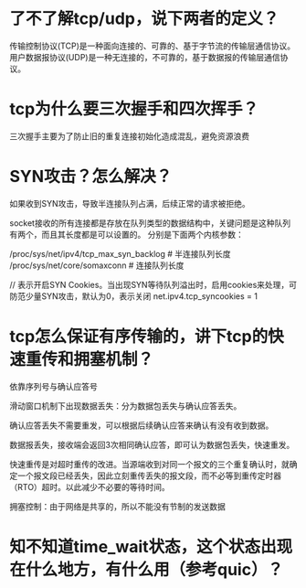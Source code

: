 # 了不了解tcp/udp，说下两者的定义？

传输控制协议(TCP)是一种面向连接的、可靠的、基于字节流的传输层通信协议。
用户数据报协议(UDP)是一种无连接的，不可靠的，基于数据报的传输层通信协议。

# tcp为什么要三次握手和四次挥手？

三次握手主要为了防止旧的重复连接初始化造成混乱，避免资源浪费

# SYN攻击？怎么解决？

如果收到SYN攻击，导致半连接队列占满，后续正常的请求被拒绝。

socket接收的所有连接都是存放在队列类型的数据结构中，关键问题是这种队列有两个，而且其长度都是可以设置的。
分别是下面两个内核参数：

/proc/sys/net/ipv4/tcp_max_syn_backlog # 半连接队列长度
/proc/sys/net/core/somaxconn           # 连接队列长度

// 表示开启SYN Cookies。当出现SYN等待队列溢出时，启用cookies来处理，可防范少量SYN攻击，默认为0，表示关闭
net.ipv4.tcp_syncookies = 1

# tcp怎么保证有序传输的，讲下tcp的快速重传和拥塞机制？

依靠序列号与确认应答号

滑动窗口机制下出现数据丢失：分为数据包丢失与确认应答丢失。

确认应答丢失不需要重发，可以根据后续确认应答来确认有没有收到数据。

数据报丢失，接收端会返回3次相同确认应答，即可认为数据包丢失，快速重发。

快速重传是对超时重传的改进。当源端收到对同一个报文的三个重复确认时，就确定一个报文段已经丢失，因此立刻重传丢失的报文段，而不必等到重传定时器（RTO）超时。以此减少不必要的等待时间。

拥塞控制：由于网络是共享的，所以不能没有节制的发送数据

# 知不知道time_wait状态，这个状态出现在什么地方，有什么用（参考quic）？


























